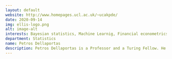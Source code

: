 ```yaml
---
layout: default
website: http://www.homepages.ucl.ac.uk/~ucakpde/
date: 2020-09-14
img: ellis-logo.png
alt: image-alt
interests: Bayesian statistics, Machine Learnig, Financial econometrics, Dynamic pricing
department: Statistics
name: Petros Dellaportas
description: Petros Dellaportas is a Professor and a Turing Fellow. He is also professor, Athens U. of Economics & Business. His research is on Bayesian theory, MCMC theory, Gaussian processes, reinforcement learning and financial modelling. He has been / is on editorial boards of Bayesian analysis (co-editor), Biometrika (AE, 2012-2019), EJS (AE, 2012-2019), Stats & Comp. (AE, 2001-2012), Statistical modeling (AE, 2001-2007), and JRSS D (1996-2000). He has been awarded grants for Causal inference and RL (Just Eat Ltd), Detecting anomalies in networks (ATI), Forecasting with large macroeconomic and financial data with structural change (ATI). He currently supervises 4 PhD and 2 post-doctoral students. He collaborates with Greek academics, and with Michalis Titsias (Deepmind), Alain Durmus (ENS Paris-Saclay), and Constantinos Daskalakis (MIT).
---
```


